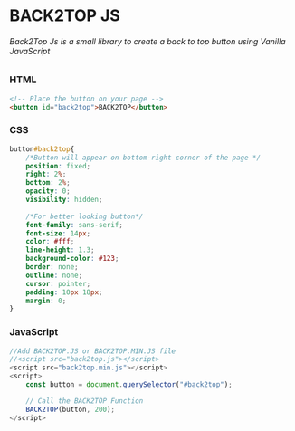 # BACK2TOP JS
###### Back2Top Js is a small library to create a back to top button using Vanilla JavaScript 

### HTML
```html
<!-- Place the button on your page -->
<button id="back2top">BACK2TOP</button>
```
### CSS
```css
button#back2top{
    /*Button will appear on bottom-right corner of the page */
    position: fixed;
    right: 2%;
    bottom: 2%;
    opacity: 0;
    visibility: hidden;
    
    /*For better looking button*/
    font-family: sans-serif;
    font-size: 14px;
    color: #fff;
    line-height: 1.3;
    background-color: #123;
    border: none;
    outline: none;
    cursor: pointer;
    padding: 10px 18px;
    margin: 0;
}
```
### JavaScript
```javascript
//Add BACK2TOP.JS or BACK2TOP.MIN.JS file
//<script src="back2top.js"></script>
<script src="back2top.min.js"></script>
<script>
    const button = document.querySelector("#back2top");

    // Call the BACK2TOP Function
    BACK2TOP(button, 200);
</script>
```